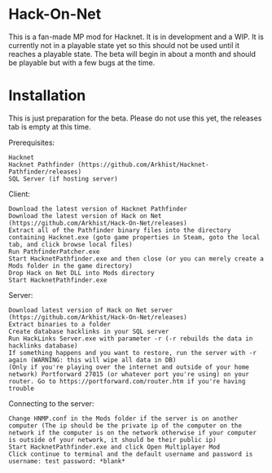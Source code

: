 # Hack-On-Net
This is a fan-made MP mod for Hacknet. It is in development and a WIP. It is currently not in a playable state yet so this should not be used until it reaches a playable state. The beta will begin in about a month and should be playable but with a few bugs at the time.

# Installation
This is just preparation for the beta. Please do not use this yet, the releases tab is empty at this time.

Prerequisites:
```
Hacknet
Hacknet Pathfinder (https://github.com/Arkhist/Hacknet-Pathfinder/releases)
SQL Server (if hosting server)
```

Client:
```
Download the latest version of Hacknet Pathfinder
Download the latest version of Hack on Net (https://github.com/Arkhist/Hack-On-Net/releases)
Extract all of the Pathfinder binary files into the directory containing Hacknet.exe (goto game properties in Steam, goto the local tab, and click browse local files)
Run PathfinderPatcher.exe
Start HacknetPathfinder.exe and then close (or you can merely create a Mods folder in the game directory)
Drop Hack on Net DLL into Mods directory
Start HacknetPathfinder.exe
```

Server:
```
Download latest version of Hack on Net server (https://github.com/Arkhist/Hack-On-Net/releases)
Extract binaries to a folder
Create database hacklinks in your SQL server
Run HackLinks Server.exe with parameter -r (-r rebuilds the data in hacklinks database)
If something happens and you want to restore, run the server with -r again (WARNING: this will wipe all data in DB)
(Only if you're playing over the internet and outside of your home network) Portforward 27015 (or whatever port you're using) on your router. Go to https://portforward.com/router.htm if you're having trouble
```

Connecting to the server:
```
Change HNMP.conf in the Mods folder if the server is on another computer (The ip should be the private ip of the computer on the network if the computer is on the network otherwise if your computer is outside of your network, it should be their public ip)
Start HacknetPathfinder.exe and click Open Multiplayer Mod
Click continue to terminal and the default username and password is username: test password: *blank*
```
